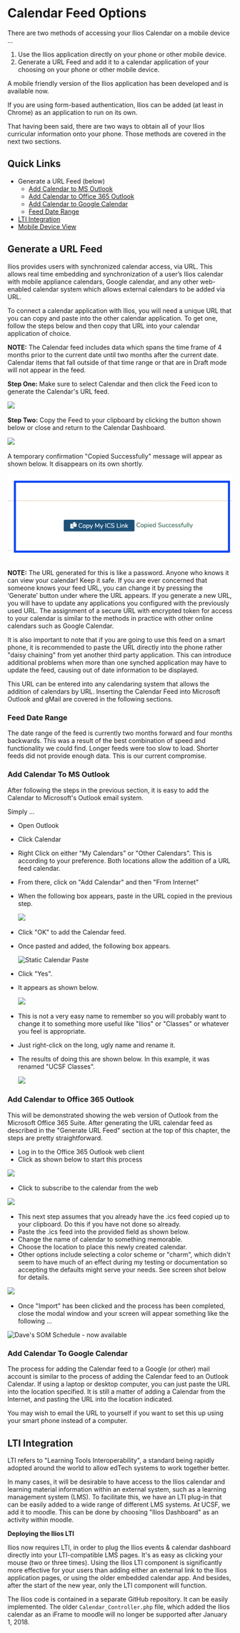 # Calendar Feed Options

There are two methods of accessing your Ilios Calendar on a mobile device ...

1. Use the Ilios application directly on your phone or other mobile device.&#x20;
2. Generate a URL Feed and add it to a calendar application of your choosing on your phone or other mobile device.

A mobile friendly version of the Ilios application has been developed and is available now.&#x20;

If you are using form-based authentication, Ilios can be added (at least in Chrome) as an application to run on its own.

That having been said, there are two ways to obtain all of your Ilios curricular information onto your phone. Those methods are covered in the next two sections.

## Quick Links

* Generate a URL Feed (below)
  * [Add Calendar to MS Outlook](https://iliosproject.gitbook.io/ilios-user-guide/dashboard/calendar-feed-options#add-calendar-to-ms-outlook)
  * [Add Calendar to Office 365 Outlook](https://iliosproject.gitbook.io/ilios-user-guide/dashboard/calendar-feed-options#add-calendar-to-office-365-outlook)
  * [Add Calendar to Google Calendar](https://iliosproject.gitbook.io/ilios-user-guide/dashboard/calendar-feed-options#add-calendar-to-google-calendar)
  * [Feed Date Range](https://iliosproject.gitbook.io/ilios-user-guide/dashboard/calendar-feed-options#feed-date-range)
* [LTI Integration](https://iliosproject.gitbook.io/ilios-user-guide/dashboard/calendar-feed-options#lti-integration)
* [Mobile Device View](https://iliosproject.gitbook.io/ilios-user-guide/dashboard/mobile-devices)

## Generate a URL Feed

Ilios provides users with synchronized calendar access, via URL. This allows real time embedding and synchronization of a user’s Ilios calendar with mobile appliance calendars, Google calendar, and any other web-enabled calendar system which allows external calendars to be added via URL.

To connect a calendar application with Ilios, you will need a unique URL that you can copy and paste into the other calendar application. To get one, follow the steps below and then copy that URL into your calendar application of choice.

**NOTE:** The Calendar feed includes data which spans the time frame of 4 months prior to the current date until two months after the current date. Calendar items that fall outside of that time range or that are in Draft mode will not appear in the feed.

**Step One:** Make sure to select Calendar and then click the Feed icon to generate the Calendar's URL feed.

![](../.gitbook/assets/cal\_ics\_1.png)

**Step Two:** Copy the Feed to your clipboard by clicking the button shown below or close and return to the Calendar Dashboard.

![](../.gitbook/assets/cal\_ics\_2.png)

A temporary confirmation "Copied Successfully" message will appear as shown below. It disappears on its own shortly.

![](<../.gitbook/assets/feed copy.png>)

**NOTE:** The URL generated for this is like a password. Anyone who knows it can view your calendar! Keep it safe. If you are ever concerned that someone knows your feed URL, you can change it by pressing the ‘Generate’ button under where the URL appears. If you generate a new URL, you will have to update any applications you configured with the previously used URL. The assignment of a secure URL with encrypted token for access to your calendar is similar to the methods in practice with other online calendars such as Google Calendar.

It is also important to note that if you are going to use this feed on a smart phone, it is recommended to paste the URL directly into the phone rather "daisy chaining" from yet another third party application. This can introduce additional problems when more than one synched application may have to update the feed, causing out of date information to be displayed.

This URL can be entered into any calendaring system that allows the addition of calendars by URL. Inserting the Calendar Feed into Microsoft Outlook and gMail are covered in the following sections.

### Feed Date Range

The date range of the feed is currently two months forward and four months backwards. This was a result of the best combination of speed and functionality we could find. Longer feeds were too slow to load. Shorter feeds did not provide enough data. This is our current compromise.

### Add Calendar To MS Outlook

After following the steps in the previous section, it is easy to add the Calendar to Microsoft's Outlook email system.

Simply ...

* Open Outlook
* Click Calendar
* Right Click on either "My Calendars" or "Other Calendars".  This is according to your preference.  Both locations allow the addition of a URL feed calendar.
* From there, click on "Add Calendar" and then "From Internet"
*   When the following box appears, paste in the URL copied in the previous step.

    ![](../.gitbook/assets/calendar\_paste\_box.jpg)
* Click "OK" to add the Calendar feed.
*   Once pasted and added, the following box appears.

    ![Static Calendar Paste](../.gitbook/assets/calendar\_confirm.jpg)
* Click "Yes".
*   It appears as shown below.

    ![](../.gitbook/assets/calendar\_added.jpg)
* This is not a very easy name to remember so you will probably want to change it to something more useful like "Ilios" or "Classes" or whatever you feel is appropriate.
* Just right-click on the long, ugly name and rename it.
*   The results of doing this are shown below.  In this example, it was renamed "UCSF Classes".

    ![](../.gitbook/assets/calendar\_renamed.jpg)

### Add Calendar to Office 365 Outlook

This will be demonstrated showing the web version of Outlook from the Microsoft Office 365 Suite. After generating the URL calendar feed as described in the "Generate URL Feed" section at the top of this chapter, the steps are pretty straightforward.

* Log in to the Office 365 Outlook web client
* Click as shown below to start this process

![](../.gitbook/assets/add\_cal1.png)

* Click to subscribe to the calendar from the web&#x20;

![](../.gitbook/assets/add\_cal2.png)

* This next step assumes that you already have the .ics feed copied up to your clipboard. Do this if you have not done so already.
* Paste the .ics feed into the provided field as shown below.
* Change the name of calendar to something memorable.
* Choose the location to place this newly created calendar.
* Other options include selecting a color scheme or "charm", which didn't seem to have much of an effect during my testing or documentation so accepting the defaults might serve your needs. See screen shot below for details.

![](../.gitbook/assets/add\_cal3.png)

* Once "Import" has been clicked and the process has been completed, close the modal window and your screen will appear something like the following ...

![Dave's SOM Schedule - now available](../.gitbook/assets/add\_cal4.png)

### Add Calendar To Google Calendar

The process for adding the Calendar feed to a Google (or other) mail account is similar to the process of adding the Calendar feed to an Outlook Calendar. If using a laptop or desktop computer, you can just paste the URL into the location specified. It is still a matter of adding a Calendar from the Internet, and pasting the URL into the location indicated.

You may wish to email the URL to yourself if you want to set this up using your smart phone instead of a computer.

## LTI Integration

LTI refers to "Learning Tools Interoperability", a standard being rapidly adopted around the world to allow edTech systems to work together better.

In many cases, it will be desirable to have access to the Ilios calendar and learning material information within an external system, such as a learning management system (LMS). To facilitate this, we have an LTI plug-in that can be easily added to a wide range of different LMS systems. At UCSF, we add it to moodle. This can be done by choosing "Ilios Dashboard" as an activity within moodle.

**Deploying the Ilios LTI**

Ilios now requires LTI, in order to plug the Ilios events & calendar dashboard directly into your LTI-compatible LMS pages. It's as easy as clicking your mouse (two or three times). Using the Ilios LTI component is significantly more effective for your users than adding either an external link to the Ilios application pages, or using the older embedded calendar app. And besides, after the start of the new year, only the LTI component will function.

The Ilios code is contained in a separate GitHub repository. It can be easily implemented. The older `Calendar_Controller.php` file, which added the Ilios calendar as an iFrame to moodle will no longer be supported after January 1, 2018.
